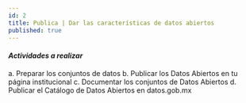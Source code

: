 ```yaml
---
id: 2
title: Publica | Dar las características de datos abiertos
published: true
---
```


#### _Actividades a realizar_

a. Preparar los conjuntos de datos
b. Publicar los Datos Abiertos en tu página institucional
c. Documentar los conjuntos de Datos Abiertos
d. Publicar el Catálogo de Datos Abiertos en datos.gob.mx
